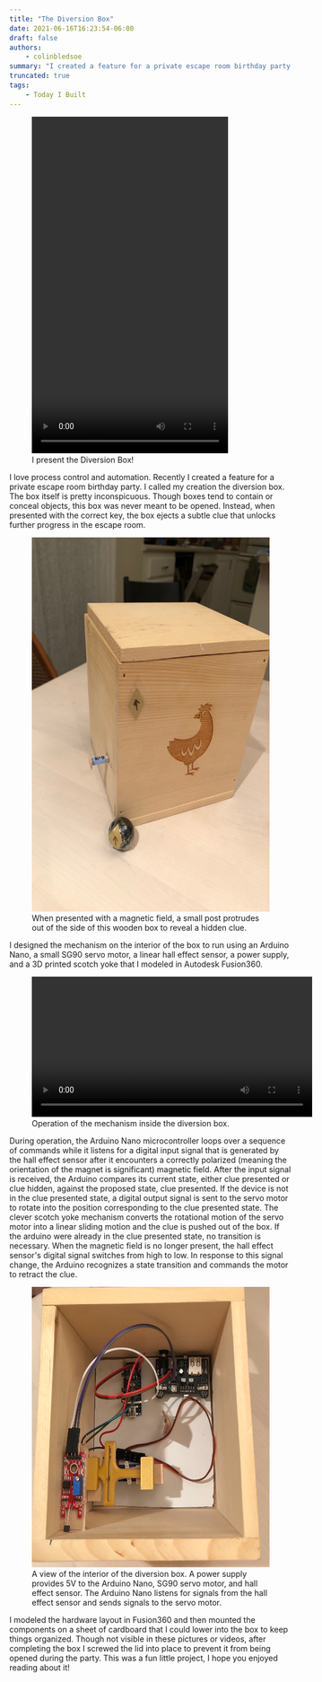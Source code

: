 ```yaml
---
title: "The Diversion Box"
date: 2021-06-16T16:23:54-06:00
draft: false
authors:
    - colinbledsoe
summary: "I created a feature for a private escape room birthday party. I harnessed the power of an Arduino and some low voltage electronics to bring my project to life."
truncated: true
tags:
    - Today I Built
---
```


<div class="flex justify-center">
<figure class="gblog-post__figure">
    <video width="350" height="600" controls="controls">
        <source src="images/diversion_box_operation.MOV">
    </video>
    <figcaption>I present the Diversion Box!</figcaption>
</figure>
</div>

I love process control and automation. Recently I created a feature for a private escape room birthday party. I called my creation the diversion box. The box itself is pretty inconspicuous. Though boxes tend to contain or conceal objects, this box was never meant to be opened. Instead, when presented with the correct key, the box ejects a subtle clue that unlocks further progress in the escape room.

<div class="flex justify-center">
<figure class="gblog-post__figure">
    <a href="images/diversion_box.JPG">
        <img src="images/diversion_box.JPG"
            width="500"
            height="667">
    </a>
    <figcaption>When presented with a magnetic field, a small post protrudes out of the side of this wooden box to reveal a hidden clue.</figcaption>
</figure>
</div>

I designed the mechanism on the interior of the box to run using an Arduino Nano, a small SG90 servo motor, a linear hall effect sensor, a power supply, and a 3D printed scotch yoke that I modeled in Autodesk Fusion360. 

<div class="flex justify-center">
<figure class="gblog-post__figure">
    <video width="500" controls="controls">
        <source src="images/diversion_box_test_run.MOV">
    </video>
    <figcaption>Operation of the mechanism inside the diversion box.</figcaption>
</figure>
</div>

During operation, the Arduino Nano microcontroller loops over a sequence of commands while it listens for a digital input signal that is generated by the hall effect sensor after it encounters a correctly polarized (meaning the orientation of the magnet is significant) magnetic field. After the input signal is received, the Arduino compares its current state, either clue presented or clue hidden, against the proposed state, clue presented. If the device is not in the clue presented state, a digital output signal is sent to the servo motor to rotate into the position corresponding to the clue presented state. The clever scotch yoke mechanism converts the rotational motion of the servo motor into a linear sliding motion and the clue is pushed out of the box. If the arduino were already in the clue presented state, no transition is necessary. When the magnetic field is no longer present, the hall effect sensor's digital signal switches from high to low. In response to this signal change, the Arduino recognizes a state transition and commands the motor to retract the clue.

<div class="flex justify-center">
<figure class="gblog-post__figure">
    <a href="images/diversion_box_interior.JPG">
        <img src="images/diversion_box_interior.JPG"
            width="541"
            height="500">
    </a>
    <figcaption>A view of the interior of the diversion box. A power supply provides 5V to the Arduino Nano, SG90 servo motor, and hall effect sensor. The Arduino Nano listens for signals from the hall effect sensor and sends signals to the servo motor.</figcaption>
</figure>
</div>

I modeled the hardware layout in Fusion360 and then mounted the components on a sheet of cardboard that I could lower into the box to keep things organized. Though not visible in these pictures or videos, after completing the box I screwed the lid into place to prevent it from being opened during the party. This was a fun little project, I hope you enjoyed reading about it!